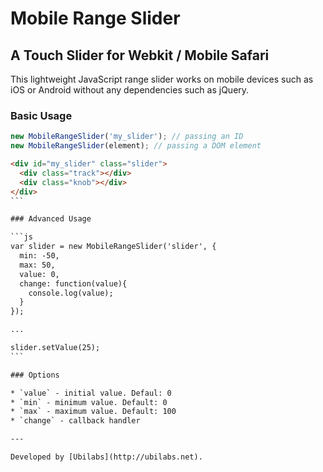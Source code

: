 # Mobile Range Slider 
## A Touch Slider for Webkit / Mobile Safari

This lightweight JavaScript range slider works on mobile devices such as iOS or Android without any dependencies such as jQuery.

### Basic Usage

```js
new MobileRangeSlider('my_slider'); // passing an ID
new MobileRangeSlider(element); // passing a DOM element
```

````html
<div id="my_slider" class="slider">
  <div class="track"></div>
  <div class="knob"></div>
</div>
```

### Advanced Usage

```js
var slider = new MobileRangeSlider('slider', {
  min: -50,
  max: 50,
  value: 0,
  change: function(value){
    console.log(value);
  }
});

...

slider.setValue(25);
```

### Options

* `value` - initial value. Defaul: 0
* `min` - minimum value. Default: 0
* `max` - maximum value. Default: 100
* `change` - callback handler

---

Developed by [Ubilabs](http://ubilabs.net).